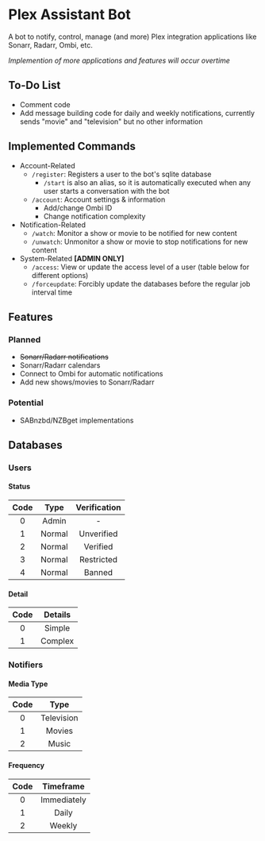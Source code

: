 # Plex Assistant Bot

A bot to notify, control, manage (and more) Plex integration applications like Sonarr, Radarr, Ombi, etc.

*Implemention of more applications and features will occur overtime*

## To-Do List

- Comment code
- Add message building code for daily and weekly notifications, currently sends "movie" and "television" but no other information

## Implemented Commands

- Account-Related
    - `/register`: Registers a user to the bot's sqlite database
        - `/start` is also an alias, so it is automatically executed when any user starts a conversation with the bot
    - `/account`: Account settings & information
        - Add/change Ombi ID
        - Change notification complexity
- Notification-Related
    - `/watch`: Monitor a show or movie to be notified for new content
    - `/unwatch`: Unmonitor a show or movie to stop notifications for new content
- System-Related **[ADMIN ONLY]**
    - `/access`: View or update the access level of a user (table below for different options)
    - `/forceupdate`: Forcibly update the databases before the regular job interval time

## Features

### Planned

- ~~Sonarr/Radarr notifications~~
- Sonarr/Radarr calendars
- Connect to Ombi for automatic notifications
- Add new shows/movies to Sonarr/Radarr

### Potential

- SABnzbd/NZBget implementations

## Databases

### Users

#### Status

| Code |  Type  | Verification |
|:----:|:------:|:------------:|
| 0    | Admin  | -            |
| 1    | Normal | Unverified   |
| 2    | Normal | Verified     |
| 3    | Normal | Restricted   |
| 4    | Normal | Banned       |

#### Detail

| Code | Details |
|:----:|:-------:|
| 0    | Simple  |
| 1    | Complex |

### Notifiers

#### Media Type

| Code | Type       |
|:----:|:----------:|
| 0    | Television |
| 1    | Movies     |
| 2    | Music      |

#### Frequency

| Code | Timeframe    |
|:----:|:------------:|
| 0    | Immediately  |
| 1    | Daily        |
| 2    | Weekly       |